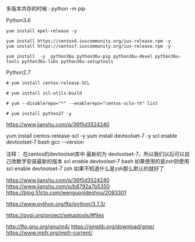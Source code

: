  多版本共存的时候 : python -m pip 

 



 

Python3.6

```
yum install epel-release -y

yum install https://centos6.iuscommunity.org/ius-release.rpm -y
yum install https://centos7.iuscommunity.org/ius-release.rpm -y

yum install  -y  python36u python36u-pip python36u-devel python36u-tools python36u-libs python36u-setuptools
```





Python2.7

```shell
# yum install centos-release-SCL

# yum install scl-utils-build

# yum --disablerepo="*" --enablerepo="centos-sclo-rh" list

# yum install python27 -y
```





https://www.jianshu.com/p/36f5d3524240

yum install centos-release-scl -y
yum install devtoolset-7 -y
scl enable devtoolset-7 bash
gcc --version


注释：
在centos的devtoolset库中 最新的为 devtoolset-7，所以我们以后可以自己改数字安装最新的版本
scl enable devtoolset-7 bash 如果使用的是zsh则使用
scl enable devtoolset-7 zsh
如果不知道什么是zsh那么默认的就好了



https://www.jianshu.com/p/36f5d3524240
https://www.jianshu.com/p/b8792a7b5350
https://blog.51cto.com/wenguonideshou/2083301

https://www.python.org/ftp/python/3.7.3/

https://pypi.org/project/setuptools/#files


http://ftp.gnu.org/gnu/m4/
https://gmplib.org/download/gmp/
https://www.mpfr.org/mpfr-current/


